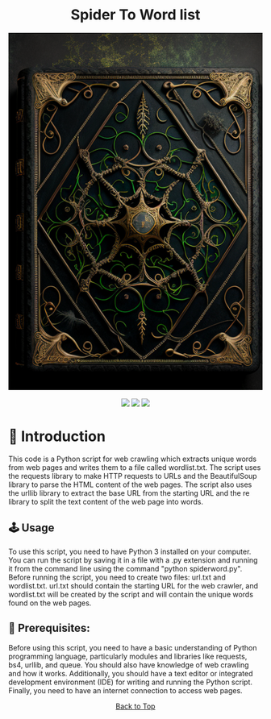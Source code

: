 <a id="top"></a>

#

<h1 align="center">
Spider To Word list
</h1>

<p align="center"> 
  <kbd>
<img src="https://raw.githubusercontent.com/r0xd4n3t/spider-to-wordlist/main/img/spider.png"></img>
  </kbd>
</p>

<p align="center">
<img src="https://img.shields.io/github/last-commit/r0xd4n3t/spider-to-wordlist?style=flat">
<img src="https://img.shields.io/github/stars/r0xd4n3t/spider-to-wordlist?color=brightgreen">
<img src="https://img.shields.io/github/forks/r0xd4n3t/spider-to-wordlist?color=brightgreen">
</p>

# 📜 Introduction

This code is a Python script for web crawling which extracts unique words from web pages and writes them to a file called wordlist.txt. The script uses the requests library to make HTTP requests to URLs and the BeautifulSoup library to parse the HTML content of the web pages. The script also uses the urllib library to extract the base URL from the starting URL and the re library to split the text content of the web page into words.

## 🕹️ Usage

To use this script, you need to have Python 3 installed on your computer. You can run the script by saving it in a file with a .py extension and running it from the command line using the command "python spiderword.py". Before running the script, you need to create two files: url.txt and wordlist.txt. url.txt should contain the starting URL for the web crawler, and wordlist.txt will be created by the script and will contain the unique words found on the web pages.

## 📝 Prerequisites:

Before using this script, you need to have a basic understanding of Python programming language, particularly modules and libraries like requests, bs4, urllib, and queue. You should also have knowledge of web crawling and how it works. Additionally, you should have a text editor or integrated development environment (IDE) for writing and running the Python script. Finally, you need to have an internet connection to access web pages.

<p align="center"><a href=#top>Back to Top</a></p>
